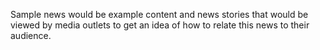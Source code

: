 Sample news would be example content and news stories that would be viewed by media outlets to get an idea of how to relate this news to their audience.
